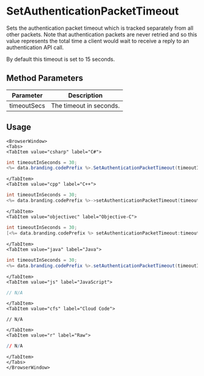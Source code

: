 # SetAuthenticationPacketTimeout

Sets the authentication packet timeout which is tracked separately from all other packets. Note that authentication packets are never retried and so this value represents the total time a client would
wait to receive a reply to an authentication API call.

By default this timeout is set to 15 seconds.

## Method Parameters

| Parameter   | Description             |
| ----------- | ----------------------- |
| timeoutSecs | The timeout in seconds. |

## Usage

```mdx-code-block
<BrowserWindow>
<Tabs>
<TabItem value="csharp" label="C#">
```

```csharp
int timeoutInSeconds = 30;
<%= data.branding.codePrefix %>.SetAuthenticationPacketTimeout(timeoutInSeconds);
```

```mdx-code-block
</TabItem>
<TabItem value="cpp" label="C++">
```

```cpp
int timeoutInSeconds = 30;
<%= data.branding.codePrefix %>->setAuthenticationPacketTimeout(timeoutInSeconds);
```

```mdx-code-block
</TabItem>
<TabItem value="objectivec" label="Objective-C">
```

```objectivec
int timeoutInSeconds = 30;
[<%= data.branding.codePrefix %> setAuthenticationPacketTimeout:timeoutInSeconds];
```

```mdx-code-block
</TabItem>
<TabItem value="java" label="Java">
```

```java
int timeoutInSeconds = 30;
<%= data.branding.codePrefix %>.setAuthenticationPacketTimeout(timeoutInSeconds);
```

```mdx-code-block
</TabItem>
<TabItem value="js" label="JavaScript">
```

```javascript
// N/A
```

```mdx-code-block
</TabItem>
<TabItem value="cfs" label="Cloud Code">
```

```cfscript
// N/A
```

```mdx-code-block
</TabItem>
<TabItem value="r" label="Raw">
```

```r
// N/A
```

```mdx-code-block
</TabItem>
</Tabs>
</BrowserWindow>
```
